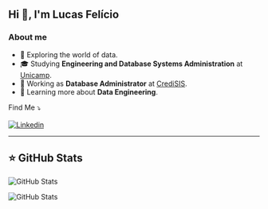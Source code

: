 ## Hi 👋, I'm Lucas Felício

<h3>About me</h3>

- 🤔 Exploring the world of data.
- 🎓 Studying **Engineering and Database Systems Administration** at <a href="https://www.unicamp.br/unicamp/">Unicamp</a>.
- 💼 Working as **Database Administrator** at <a href="https://www.instagram.com/credisis/">CrediSIS</a>.
- 🌱 Learning more about **Data Engineering**.

Find Me ⤵️
<br>
<br>
[![Linkedin](https://img.shields.io/badge/-lucasfeliccio-blue?style=flat-square&logo=Linkedin&logoColor=white&link=https://www.linkedin.com/in/lucasfeliccio/)](https://www.linkedin.com/in/lucasfeliccio/)

---
## ⭐ GitHub Stats
![GitHub Stats](https://github-readme-stats.vercel.app/api?username=lucasfelicio&show_icons=true)

![GitHub Stats](https://github-readme-stats.vercel.app/api/top-langs/?username=lucasfelicio&hide_langs_below=1)
